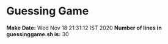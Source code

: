 # Guessing Game
**Make Date:**
Wed Nov 18 21:31:12 IST 2020
**Number of lines in guessinggame.sh is:** 
30
